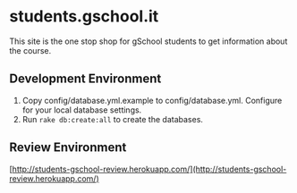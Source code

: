 # students.gschool.it

This site is the one stop shop for gSchool students to get information about the course.

## Development Environment

1. Copy config/database.yml.example to config/database.yml. Configure for your local database settings.
1. Run `rake db:create:all` to create the databases.

## Review Environment
[http://students-gschool-review.herokuapp.com/](http://students-gschool-review.herokuapp.com/)